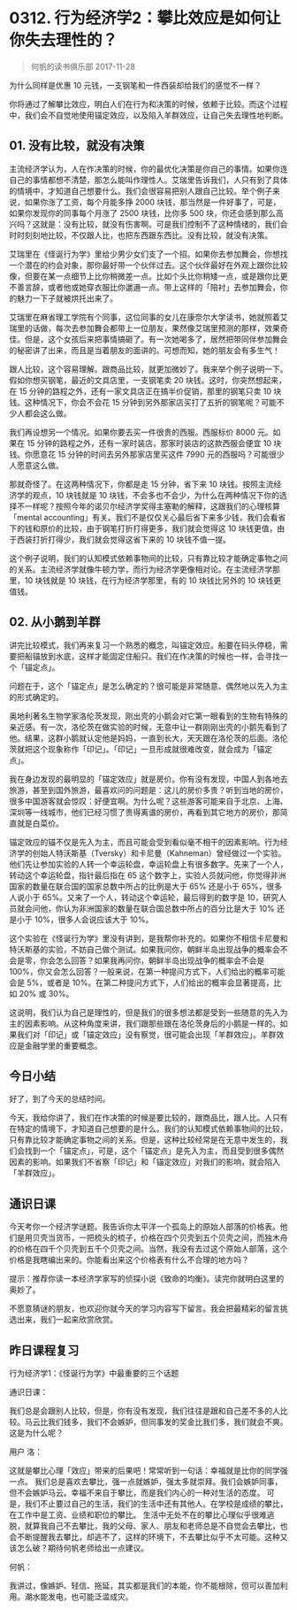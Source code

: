 # 0312. 行为经济学2：攀比效应是如何让你失去理性的？
> 何帆的读书俱乐部
2017-11-28

为什么同样是优惠 10 元钱，一支钢笔和一件西装却给我们的感觉不一样？

你将通过了解攀比效应，明白人们在行为和决策的时候，依赖于比较。而这个过程中，我们会不自觉地使用锚定效应，以及陷入羊群效应，让自己失去理性地判断。

## 01. 没有比较，就没有决策

主流经济学认为，人在作决策的时候，你的最优化决策是你自己的事情。如果你连自己的事情都想不清楚，那怎么能叫作理性人。艾瑞里告诉我们，人只有到了具体的情境中，才知道自己想要什么。我们会很容易把别人跟自己比较。举个例子来说，如果你涨了工资，每个月能多挣 2000 块钱，那当然是一件好事了，可是，如果你发现你的同事每个月涨了 2500 块钱，比你多 500 块，你还会感到那么高兴吗？这就是：没有比较，就没有伤害啊。可是我们控制不了这种情绪的，我们会时时刻刻地比较，不仅跟人比，也把东西跟东西比。没有比较，就没有决策。

艾瑞里在《怪诞行为学》里给少男少女们支了一个招。如果你去参加舞会，你想找一个潜在的约会对象，那你最好带一个伙伴过去。这个伙伴最好在外观上跟你比较像，但要在某一点细节上比你稍微差一点。比如个头比你稍矮一点，或是跟你比更不善言辞，或者他或她穿衣服比你邋遢一点。带上这样的「陪衬」去参加舞会，你的魅力一下子就被烘托出来了。

艾瑞里在麻省理工学院有个同事，这位同事的女儿在康奈尔大学读书，她就照着艾瑞里的话做，每次去参加舞会都带上一位朋友，果然像艾瑞里预测的那样，效果奇佳。但是，这个女孩后来把事情搞砸了。有一次她喝多了，居然把带同伴参加舞会的秘密讲了出来，而且是当着朋友的面讲的。可想而知，她的朋友会有多生气！

跟人比较，这个容易理解。跟商品比较，就更加微妙了。我来举个例子说明一下。假如你想买钢笔，最近的文具店里，一支钢笔卖 20 块钱。这时，你突然想起来，在 15 分钟的路程之外，还有一家文具店正在搞半价促销，那里的钢笔只卖 10 块钱。这种情况下，你会不会花 15 分钟到另外那家店买打了五折的钢笔呢？可能不少人都会这么做。

我们再设想另一个情况。如果你要去买一件很贵的西服。西服标价 8000 元。如果在 15 分钟的路程之外，还有一家时装店，那家时装店的这款西服会便宜 10 块钱。你愿意花 15 分钟的时间去另外那家店里买这件 7990 元的西服吗？可能很少人愿意这么做。

那就奇怪了。在这两种情况下，你都是走 15 分钟，省下来 10 块钱。按照主流经济学的观点，10 块钱就是 10 块钱，不会多也不会少，为什么在两种情况下你的选择不一样呢？按照今年的诺贝尔经济学奖得主塞勒的解释，这跟我们的心理核算「mental accounting」有关。我们不是仅仅关心最后省下来多少钱，我们会看省下的钱和原价的比较，由于钢笔打折打得更多，我们就会觉得这 10 块钱更值，由于西装打折打得少，我们就会觉得这省下来的 10 块钱不值一提。

这个例子说明，我们的认知模式依赖事物间的比较，只有靠比较才能确定事物之间的关系。主流经济学就像牛顿力学，而行为经济学更像相对论。在主流经济学那里，10 块钱就是 10 块钱，在行为经济学那里，有的 10 块钱比另外的 10 块钱更值钱。

## 02. 从小鹅到羊群

讲完比较模式，我们再来复习一个熟悉的概念，叫锚定效应。船要在码头停稳，需要把船锚放到水底，这样才能固定住船只。我们在作决策的时候也一样，会寻找一个「锚定点」。

问题在于，这个「锚定点」是怎么确定的？很可能是非常随意、偶然地以先入为主的形式确定的。

奥地利著名生物学家洛伦茨发现，刚出壳的小鹅会对它第一眼看到的生物有特殊的亲近感。有一次，洛伦茨在做实验的时候，无意中让一群刚刚出壳的小鹅先看到了他。结果，这群小鹅就认定他是妈妈，一直到长大，天天跟在洛伦茨的后面。洛伦茨就把这个现象称作「印记」。「印记」一旦形成就很难改变，就会成为「锚定点」。

我在身边发现的最明显的「锚定效应」就是房价。你有没有发现，中国人到各地去旅游，甚至到国外旅游，最喜欢问的问题是：这儿的房价多贵？听到当地的房价，很多中国游客就会惊叹：好便宜啊。为什么呢？这些游客可能来自于北京、上海、深圳等一线城市，他们已经习惯了贵得离谱的房价，再看到其它地方的房价，那简直就是白菜价。

锚定效应的锚不仅是先入为主，而且可能会受到看似毫不相干的因素影响。行为经济学的创始人特沃斯基（Tversky）和卡尼曼（Kahneman）曾经做过一个实验。他们先让参加实验的人转一个幸运轮盘，幸运轮盘上有很多数字。先来了一个人，转动这个幸运轮盘，指针最后指在 65 这个数字上，实验人员就问他，你觉得非洲国家的数量在联合国的国家总数中所占的比例是大于 65% 还是小于 65%，很多人说小于 65%。又来了一个人，转动这个幸运轮，最后得到的数字是 10，研究人员就会问他，你认为非洲国家的数量在联合国总数中所占的百分比是大于 10% 还是小于 10%，很多人会说应该大于 10%。

这个实验在《怪诞行为学》里没有讲到，是我帮你补充的。如果你不相信卡尼曼和特沃斯基的实验，不妨自己做个测试。如果我问你，朝鲜半岛出现战争的概率会不会是零，你会怎么回答？如果我再问你，朝鲜半岛出现战争的概率会不会是 100%，你又会怎么回答？一般来说，在第一种提问方式下，人们给出的概率可能会是 5%，或者是 10%。在第二种提问方式下，人们给出的概率会显著提高，比如 20% 或 30%。

这说明，我们认为自己是理性的，但是我们的很多想法都是受到一些随意的先入为主的因素影响。从这种角度来讲，我们跟那些跟在洛伦茨身后的小鹅是一样的。如果我们对「印记」或「锚定效应」没有察觉，很可能会出现「羊群效应」。羊群效应是金融学里的重要概念。

## 今日小结

好了，到了今天的总结时间。

今天，我给你讲了，我们在作决策的时候是要比较的，跟商品比，跟人比。人只有在特定的情境下，才知道自己想要的是什么。我们的认知模式依赖事物间的比较，只有靠比较才能确定事物之间的关系。但是，这种比较经常是在无意中发生的，我们会找到一个「锚定点」，可是，这个「锚定点」是先入为主，而且受到很多偶然因素的影响。如果我们不省察「印记」和「锚定效应」对我们的影响，就会陷入「羊群效应」。

## 通识日课

今天考你一个经济学谜题。我告诉你太平洋一个孤岛上的原始人部落的价格表。他们是用贝壳当货币，一把梳头的梳子，价格在四个贝壳到五个贝壳之间，而独木舟的价格在四千个贝壳到五千个贝壳之间。当然，我没有去过这个原始人部落，这个价格是我瞎编出来的。你能看出来这个价格表有什么不合理的地方吗？

提示：推荐你读一本经济学家写的侦探小说《致命的均衡》。读完你就明白这里的奥妙了。

不愿意猜谜的朋友，也欢迎你就今天的学习内容写下留言。我会把最精彩的留言挑选出来，我们一起来欣赏欣赏。

## 昨日课程复习

行为经济学1：《怪诞行为学》中最重要的三个话题

通识日课：

我们总是会跟别人比较，但是，你有没有发现，我们往往是跟和自己差不多的人比较。马云比我们钱多，我们不会嫉妒，但同事发的奖金比我们多，我们就会不爽。这是为什么呢？

用户 洛：

这就是攀比心理「效应」带来的后果吧！常常听到一句话：幸福就是比你的同学强一点。 我们总是喜欢去攀比，强一点就嫉妒，强太多就崇拜。我们会嫉妒同事，但不会嫉妒马云。幸福不来自于攀比，而是我们内心的一种对生活的态度。 可是，我们不止要过自己的生活，我们的生活中还有其他人。在学校是成绩的攀比，在工作中是工资、业绩和职位的攀比。 生活中无处不在的攀比心理似乎很难逃脱，就算我自己不去攀比，我的父母、家人、朋友和老师总是不自觉会去攀比，也会不断提醒我去攀比，却逃不了，这样的环境下，不去攀比似乎不太可能。这种又该怎么破？期待何帆老师给出一点建议。

何帆：

我讲过，像嫉妒、轻信、拖延，其实都是我们的本能，你不能根除，但可以善加利用。潮水能发电，也可能泛滥成灾。


